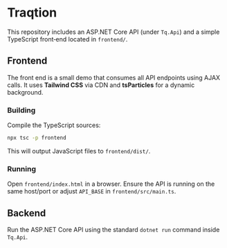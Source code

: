 # Traqtion

This repository includes an ASP.NET Core API (under `Tq.Api`) and a simple TypeScript front‑end located in `frontend/`.

## Frontend

The front end is a small demo that consumes all API endpoints using AJAX calls. It uses **Tailwind CSS** via CDN and **tsParticles** for a dynamic background.

### Building

Compile the TypeScript sources:

```bash
npx tsc -p frontend
```

This will output JavaScript files to `frontend/dist/`.

### Running

Open `frontend/index.html` in a browser. Ensure the API is running on the same host/port or adjust `API_BASE` in `frontend/src/main.ts`.

## Backend

Run the ASP.NET Core API using the standard `dotnet run` command inside `Tq.Api`.
